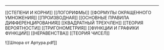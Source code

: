 * * * 
[[СТЕПЕНИ И КОРНИ]]
[[ЛОГОРИФМЫ]]
[[ФОРМУЛЫ ОКРАЩЕННОГО УМНОЖЕНИЯ]]
[[ПРОИЗВОДНАЯ]]
[[ОСНОВНЫЕ ПРАВИЛА ДИФФЕРЕНЦИРОВАНИЯ]]
[[КВАДРАТНЫЙ ТРЕХЧЛЕН]]
[[ТЕОРИЯ ВЕРОЯТНОСТИ]]
[[ТРИГОНОМЕТРИЯ]]
[[ФУНКЦИИ И ГРАФИКИ ФУНКЦИЙ]]
[[НЕРАВЕНСТВА]]
[[ТЕОРИЯ ЧИСЕЛ]]

![[Шпора от Артура.pdf]]